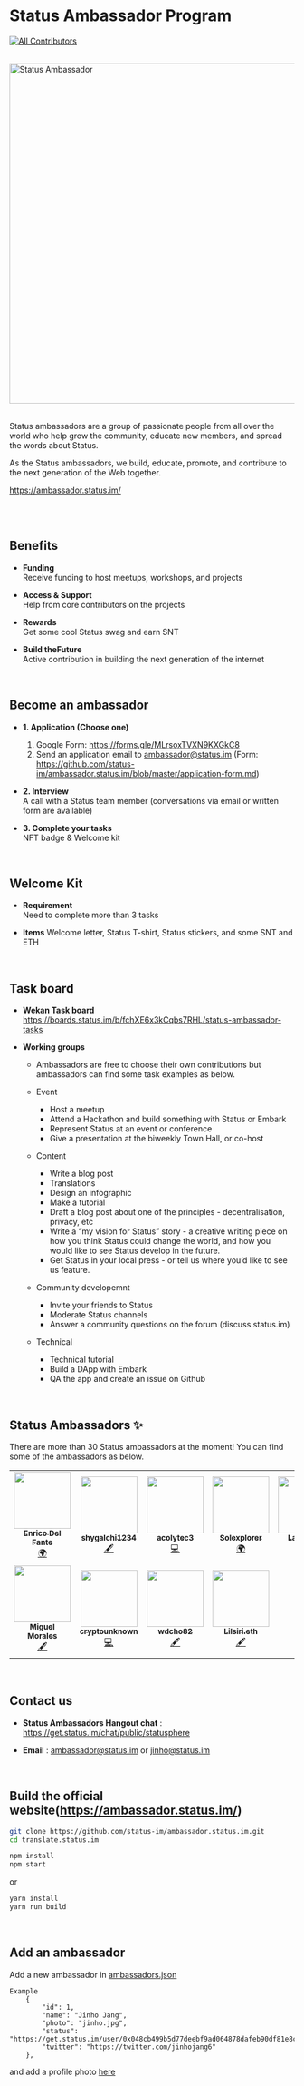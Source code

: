 # Status Ambassador Program
<!-- ALL-CONTRIBUTORS-BADGE:START - Do not remove or modify this section -->
[![All Contributors](https://img.shields.io/badge/all_contributors-11-orange.svg?style=flat-square)](#contributors-)
<!-- ALL-CONTRIBUTORS-BADGE:END -->

<br />

<img src="https://lh3.googleusercontent.com/a6Lt8NQE9kBj1zjuWbiqHCEFTQlqU6uh3nKEH4n9tOfAc-Rt_YARjkeD7TtcaPFvM6a8X8q-YnmyY4EDSUQeJ8s0UP18Yxzw3sMQeCZCvdmAaLHqO2YVYcp60ktszfM45jyzwR60sQ=w2400" width="600px" alt="Status Ambassador">

<br />

<br />

Status ambassadors are a group of passionate people from all over the world who help grow the community, educate new members, and spread the words about Status.

As the Status ambassadors, we build, educate, promote, and contribute to the next generation of the Web together.

https://ambassador.status.im/

<br />

<br />

## Benefits

- **Funding**  
Receive funding to host meetups, workshops, and projects

- **Access & Support**  
Help from core contributors on the projects

- **Rewards**  
Get some cool Status swag and earn SNT

- **Build theFuture**  
Active contribution in building the next generation of the internet

<br />


## Become an ambassador

- **1. Application (Choose one)**  
  1) Google Form: https://forms.gle/MLrsoxTVXN9KXGkC8
  2) Send an application email to ambassador@status.im (Form: https://github.com/status-im/ambassador.status.im/blob/master/application-form.md)

- **2. Interview**  
A call with a Status team member (conversations via email or written form are available)


- **3. Complete your tasks**  
NFT badge & Welcome kit

<br />

## Welcome Kit

- **Requirement**  
Need to complete more than 3 tasks

- **Items**
Welcome letter, Status T-shirt, Status stickers, and some SNT and ETH

<br />

## Task board

- **Wekan Task board**  
https://boards.status.im/b/fchXE6x3kCqbs7RHL/status-ambassador-tasks

- **Working groups**

  - Ambassadors are free to choose their own contributions but ambassadors can find some task examples as below.
  
  - Event
    - Host a meetup
    - Attend a Hackathon and build something with Status or Embark
    - Represent Status at an event or conference
    - Give a presentation at the biweekly Town Hall, or co-host
    
  - Content
    - Write a blog post 
    - Translations
    - Design an infographic
    - Make a tutorial
    - Draft a blog post about one of the principles - decentralisation, privacy, etc
    - Write a “my vision for Status” story - a creative writing piece on how you think Status could change the world, and how you would like to see Status develop in the future.
    - Get Status in your local press - or tell us where you’d like to see us feature.

  - Community developemnt 
    - Invite your friends to Status
    - Moderate Status channels
    - Answer a community questions on the forum (discuss.status.im)

  - Technical
    - Technical tutorial
    - Build a DApp with Embark
    - QA the app and create an issue on Github
    
    
<br />

## Status Ambassadors ✨
There are more than 30 Status ambassadors at the moment! You can find some of the ambassadors as below.

<!-- ALL-CONTRIBUTORS-LIST:START - Do not remove or modify this section -->
<!-- prettier-ignore-start -->
<!-- markdownlint-disable -->
<table>
  <tr>
    <td align="center"><a href="https://github.com/tbenr"><img src="https://avatars2.githubusercontent.com/u/15999009?v=4" width="100px;" alt=""/><br /><sub><b>Enrico Del Fante</b></sub></a><br /><a href="#translation-tbenr" title="Translation">🌍</a></td>
    <td align="center"><a href="https://github.com/shygalchi1234"><img src="https://avatars0.githubusercontent.com/u/52996496?v=4" width="100px;" alt=""/><br /><sub><b>shygalchi1234</b></sub></a><br /><a href="#content-shygalchi1234" title="Content">🖋</a></td>
    <td align="center"><a href="https://github.com/acolytec3"><img src="https://avatars2.githubusercontent.com/u/17355484?v=4" width="100px;" alt=""/><br /><sub><b>acolytec3</b></sub></a><br /><a href="https://github.com/status-im/ambassador.status.im/commits?author=acolytec3" title="Code">💻</a></td>
    <td align="center"><a href="https://github.com/Solexplorer"><img src="https://avatars3.githubusercontent.com/u/50027175?v=4" width="100px;" alt=""/><br /><sub><b>Solexplorer</b></sub></a><br /><a href="#translation-Solexplorer" title="Translation">🌍</a></td>
    <td align="center"><a href="https://github.com/LaloGarza"><img src="https://avatars2.githubusercontent.com/u/33364523?v=4" width="100px;" alt=""/><br /><sub><b>LaloGarza</b></sub></a><br /><a href="#translation-LaloGarza" title="Translation">🌍</a></td>
    <td align="center"><a href="https://github.com/enevve"><img src="https://avatars1.githubusercontent.com/u/61705093?v=4" width="100px;" alt=""/><br /><sub><b>Nicolás V. Villarreal</b></sub></a><br /><a href="#content-enevve" title="Content">🖋</a></td>
    <td align="center"><a href="https://github.com/LightLeo21"><img src="https://avatars1.githubusercontent.com/u/51802956?v=4" width="100px;" alt=""/><br /><sub><b>LightLeo21</b></sub></a><br /><a href="#translation-LightLeo21" title="Translation">🌍</a></td>
  </tr>
  <tr>
    <td align="center"><a href="http://zplit.net"><img src="https://avatars2.githubusercontent.com/u/49013950?v=4" width="100px;" alt=""/><br /><sub><b>Miguel Morales</b></sub></a><br /><a href="#content-zplit" title="Content">🖋</a></td>
    <td align="center"><a href="https://github.com/cryptounknown"><img src="https://avatars1.githubusercontent.com/u/60149317?v=4" width="100px;" alt=""/><br /><sub><b>cryptounknown</b></sub></a><br /><a href="https://github.com/status-im/ambassador.status.im/commits?author=cryptounknown" title="Code">💻</a></td>
    <td align="center"><a href="https://github.com/wdcho82"><img src="https://avatars0.githubusercontent.com/u/61836410?v=4" width="100px;" alt=""/><br /><sub><b>wdcho82</b></sub></a><br /><a href="#content-wdcho82" title="Content">🖋</a></td>
    <td align="center"><a href="https://Dollet.eth.link"><img src="https://avatars2.githubusercontent.com/u/60158814?v=4" width="100px;" alt=""/><br /><sub><b>Lilsiri.eth</b></sub></a><br /><a href="#content-onebotband" title="Content">🖋</a></td>
  </tr>
</table>

<!-- markdownlint-enable -->
<!-- prettier-ignore-end -->
<!-- ALL-CONTRIBUTORS-LIST:END -->

<br />

## Contact us

- **Status Ambassadors Hangout chat** : https://get.status.im/chat/public/statusphere

- **Email** : ambassador@status.im or jinho@status.im
    
<br />

## Build the official website(https://ambassador.status.im/)


```bash
git clone https://github.com/status-im/ambassador.status.im.git
cd translate.status.im
```

```bash
npm install
npm start
```
or

```bash
yarn install
yarn run build
```

<br />

## Add an ambassador
Add a new ambassador in [ambassadors.json](https://github.com/status-im/ambassador.status.im/blob/master/src/components/ambassadors.json)

```
Example
    {
        "id": 1,
        "name": "Jinho Jang",
        "photo": "jinho.jpg",
        "status": "https://get.status.im/user/0x048cb499b5d77deebf9ad064878dafeb90df81e8cc6baeba8c97c89f849baf6a7eac07be2ee89e0a863cdece3d6b7847ee3f20b9c3a0a50d90a131e6bce3de185a",
        "twitter": "https://twitter.com/jinhojang6"
    },
```

and add a profile photo [here](https://github.com/status-im/ambassador.status.im/tree/master/src/images/ambassadors)
